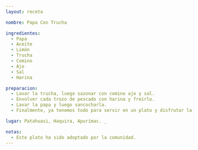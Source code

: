 ```yaml
---
layout: receta

nombre: Papa Con Trucha

ingredientes:
  - Papa
  - Aceite
  - Limón
  - Trucha
  - Comino
  - Ajo
  - Sal
  - Harina

preparacion:
  - Lavar la trucha, luego sazonar con comino ajo y sal.
  - Envolver cada trozo de pescado con harina y freírlo.
  - Lavar la papa y luego sancocharla.
  - Finalmente, ya tenemos todo para servir en un plato y disfrutar la comida.

lugar: Patahuasi, Haquira, Apurímac. _

notas:
  - Este plato ha sido adoptado por la comunidad.
---
```

